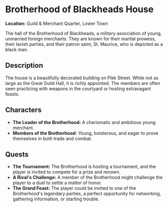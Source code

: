 # Brotherhood of Blackheads House

**Location:** Guild & Merchant Quarter, Lower Town

The hall of the Brotherhood of Blackheads, a military association of young, unmarried foreign merchants. They are known for their martial prowess, their lavish parties, and their patron saint, St. Maurice, who is depicted as a black man.

## Description

The house is a beautifully decorated building on Pikk Street. While not as large as the Great Guild Hall, it is richly appointed. The members are often seen practicing with weapons in the courtyard or hosting extravagant feasts.

## Characters

- **The Leader of the Brotherhood:** A charismatic and ambitious young merchant.
- **Members of the Brotherhood:** Young, boisterous, and eager to prove themselves in both trade and combat.

## Quests

- **The Tournament:** The Brotherhood is hosting a tournament, and the player is invited to compete for a prize and renown.
- **A Rival's Challenge:** A member of the Brotherhood might challenge the player to a duel to settle a matter of honor.
- **The Grand Feast:** The player could be invited to one of the Brotherhood's legendary parties, a perfect opportunity for networking, gathering information, or starting trouble.
